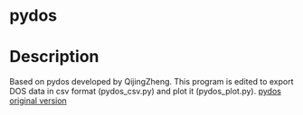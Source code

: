 # pydos

# Description
Based on pydos developed by QijingZheng.
This program is edited to export DOS data in csv format (pydos_csv.py) and plot it (pydos_plot.py).
[pydos original version](https://github.com/QijingZheng/pyband)
